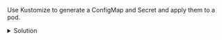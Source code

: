 Use Kustomize to generate a ConfigMap and Secret and apply them to a pod.

<details><summary>Solution</summary>
<br>

```bash
# Solution commands for kustomize-configmap-secret
```{exec}

</details>